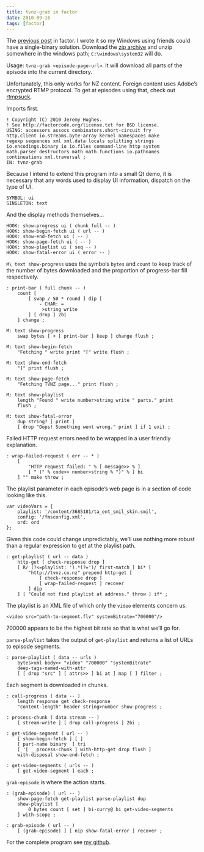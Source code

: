 ```yaml
---
title: tvnz-grab in factor
date: 2010-09-16
tags: [factor]
---
```


The [previous post](/2010/09/saving-tvnz-ondemand-episodes.html) in
factor. I wrote it so my Windows using friends could have a
single-binary solution. Download the [zip
archive](http://download953.mediafire.com/1qg6ftx1okig/lgd7t7o6n9k9h9b/tvnz-grab.zip)
and unzip somewhere in the windows path; `C:\windows\system32` will do.

Usage: `tvnz-grab <episode-page-url>`. It will download all parts of the
episode into the current directory.

Unfortunately, this only works for NZ content. Foreign content uses
Adobe’s encrypted RTMP protocol. To get at episodes using that, check
out [rtmpsuck](http://rtmpdump.mplayerhq.hu).

Imports first.

    ! Copyright (C) 2010 Jeremy Hughes.
    ! See http://factorcode.org/license.txt for BSD license.
    USING: accessors assocs combinators.short-circuit fry
    http.client io.streams.byte-array kernel namespaces make
    regexp sequences xml xml.data locals splitting strings
    io.encodings.binary io io.files command-line http system
    math.parser destructors math math.functions io.pathnames
    continuations xml.traversal ;
    IN: tvnz-grab

Because I intend to extend this program into a small Qt demo, it is
necessary that any words used to display UI information, dispatch on the
type of UI.

    SYMBOL: ui
    SINGLETON: text

And the display methods themselves…

    HOOK: show-progress ui ( chunk full -- )
    HOOK: show-begin-fetch ui ( url -- )
    HOOK: show-end-fetch ui ( -- )
    HOOK: show-page-fetch ui ( -- )
    HOOK: show-playlist ui ( seq -- )
    HOOK: show-fatal-error ui ( error -- )

`M\ text show-progress` uses the symbols `bytes` and `count` to keep
track of the number of bytes downloaded and the proportion of
progress-bar fill respectively.

    : print-bar ( full chunk -- )
        count [
            [ swap / 50 * round ] dip [
                - CHAR: =
                 >string write
            ] [ drop ] 2bi
        ] change ;

    M: text show-progress
        swap bytes [ + [ print-bar ] keep ] change flush ;

    M: text show-begin-fetch
        "Fetching " write print "[" write flush ;

    M: text show-end-fetch
        "]" print flush ;

    M: text show-page-fetch
        "Fetching TVNZ page..." print flush ;

    M: text show-playlist
        length "Found " write number>string write " parts." print
        flush ;

    M: text show-fatal-error
        dup string? [ print ]
        [ drop "Oops! Something went wrong." print ] if 1 exit ;

Failed HTTP request errors need to be wrapped in a user friendly
explanation.

    : wrap-failed-request ( err -- * )
        [
            "HTTP request failed: " % [ message>> % ]
            [ " (" % code>> number>string % ")" % ] bi
        ] "" make throw ;

The playlist parameter in each episode’s web page is in a section of
code looking like this.

    var videoVars = {
        playlist: '/content/3685181/ta_ent_smil_skin.smil',
        config: '/fmsconfig.xml',
        ord: ord
    };

Given this code could change unpredictably, we’ll use nothing more
robust than a regular expression to get at the playlist path.

    : get-playlist ( url -- data )
        http-get [ check-response drop ]
        [ R/ (?<=playlist: ').*(?=')/ first-match ] bi* [
            "http://tvnz.co.nz" prepend http-get [
                [ check-response drop ]
                [ wrap-failed-request ] recover
            ] dip
        ] [ "Could not find playlist at address." throw ] if* ;

The playlist is an XML file of which only the `video` elements concern
us.

    <video src="path-to-segment.flv" systemBitrate="700000"/>

700000 appears to be the highest bit rate so that is what we’ll go for.

`parse-playlist` takes the output of `get-playlist` and returns a list
of URLs to episode segments.

    : parse-playlist ( data -- urls )
        bytes>xml body>> "video" "700000" "systemBitrate"
        deep-tags-named-with-attr
        [ [ drop "src" ] [ attrs>> ] bi at ] map [ ] filter ;

Each segment is downloaded in chunks.

    : call-progress ( data -- )
        length response get check-response
        "content-length" header string>number show-progress ;

    : process-chunk ( data stream -- )
        [ stream-write ] [ drop call-progress ] 2bi ;

    : get-video-segment ( url -- )
        [ show-begin-fetch ] [ ]
        [ part-name binary  ] tri
        [ '[ _ process-chunk ] with-http-get drop flush ]
        with-disposal show-end-fetch ;

    : get-video-segments ( urls -- )
        [ get-video-segment ] each ;

`grab-episode` is where the action starts.

    : (grab-episode) ( url -- )
        show-page-fetch get-playlist parse-playlist dup
        show-playlist [
            0 bytes count [ set ] bi-curry@ bi get-video-segments
        ] with-scope ;

    : grab-episode ( url -- )
        [ (grab-episode) ] [ nip show-fatal-error ] recover ;

For the complete program see [my
github](http://github.com/jedahu/vocabs/tree/master/tvnz-grab/).
